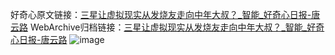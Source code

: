 好奇心原文链接：[三星让虚拟现实从发烧友走向中年大叔？_智能_好奇心日报-唐云路](https://www.qdaily.com/articles/1618.html)
WebArchive归档链接：[三星让虚拟现实从发烧友走向中年大叔？_智能_好奇心日报-唐云路](http://web.archive.org/web/20190623145956/https://www.qdaily.com/articles/1618.html)
![image](http://ww3.sinaimg.cn/large/007d5XDply1g3v4ep5r3fj30u02fc1kx)